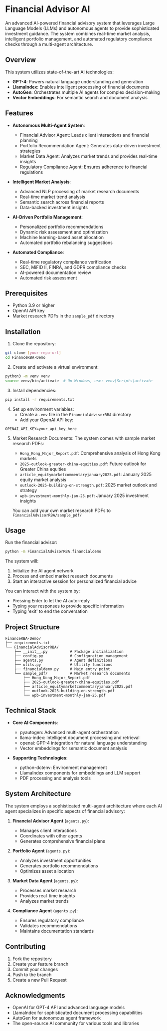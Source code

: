 # Financial Advisor AI

An advanced AI-powered financial advisory system that leverages Large Language Models (LLMs) and autonomous agents to provide sophisticated investment guidance. The system combines real-time market analysis, intelligent portfolio management, and automated regulatory compliance checks through a multi-agent architecture.

## Overview

This system utilizes state-of-the-art AI technologies:
- **GPT-4**: Powers natural language understanding and generation
- **LlamaIndex**: Enables intelligent processing of financial documents
- **AutoGen**: Orchestrates multiple AI agents for complex decision-making
- **Vector Embeddings**: For semantic search and document analysis

## Features

- **Autonomous Multi-Agent System**:
  - Financial Advisor Agent: Leads client interactions and financial planning
  - Portfolio Recommendation Agent: Generates data-driven investment strategies
  - Market Data Agent: Analyzes market trends and provides real-time insights
  - Regulatory Compliance Agent: Ensures adherence to financial regulations

- **Intelligent Market Analysis**:
  - Advanced NLP processing of market research documents
  - Real-time market trend analysis
  - Semantic search across financial reports
  - Data-backed investment insights

- **AI-Driven Portfolio Management**:
  - Personalized portfolio recommendations
  - Dynamic risk assessment and optimization
  - Machine learning-based asset allocation
  - Automated portfolio rebalancing suggestions

- **Automated Compliance**:
  - Real-time regulatory compliance verification
  - SEC, MiFID II, FINRA, and GDPR compliance checks
  - AI-powered documentation review
  - Automated risk assessment

## Prerequisites

- Python 3.9 or higher
- OpenAI API key
- Market research PDFs in the `sample_pdf` directory

## Installation

1. Clone the repository:
```bash
git clone [your-repo-url]
cd FinanceRBA-Demo
```

2. Create and activate a virtual environment:
```bash
python3 -m venv venv
source venv/bin/activate  # On Windows, use: venv\Scripts\activate
```

3. Install dependencies:
```bash
pip install -r requirements.txt
```

4. Set up environment variables:
   - Create a `.env` file in the `FinancialAdvisorRBA` directory
   - Add your OpenAI API key:
```
OPENAI_API_KEY=your_api_key_here
```

5. Market Research Documents:
   The system comes with sample market research PDFs:
   - `Hong_Kong_Major_Report.pdf`: Comprehensive analysis of Hong Kong markets
   - `2025-outlook-greater-china-equities.pdf`: Future outlook for Greater China equities
   - `article_equitymarketcommentaryjanuary2025.pdf`: January 2025 equity market analysis
   - `outlook-2025-building-on-strength.pdf`: 2025 market outlook and strategy
   - `wpb-investment-monthly-jan-25.pdf`: January 2025 investment insights
   
   You can add your own market research PDFs to `FinancialAdvisorRBA/sample_pdf/`

## Usage

Run the financial advisor:
```bash
python -m FinancialAdvisorRBA.financialdemo
```

The system will:
1. Initialize the AI agent network
2. Process and embed market research documents
3. Start an interactive session for personalized financial advice

You can interact with the system by:
- Pressing Enter to let the AI auto-reply
- Typing your responses to provide specific information
- Typing 'exit' to end the conversation

## Project Structure

```
FinanceRBA-Demo/
├── requirements.txt
└── FinancialAdvisorRBA/
    ├── __init__.py          # Package initialization
    ├── config.py            # Configuration management
    ├── agents.py            # Agent definitions
    ├── utils.py             # Utility functions
    ├── financialdemo.py     # Main entry point
    └── sample_pdf/          # Market research documents
        ├── Hong_Kong_Major_Report.pdf
        ├── 2025-outlook-greater-china-equities.pdf
        ├── article_equitymarketcommentaryjanuary2025.pdf
        ├── outlook-2025-building-on-strength.pdf
        └── wpb-investment-monthly-jan-25.pdf
```

## Technical Stack

- **Core AI Components**:
  - pyautogen: Advanced multi-agent orchestration
  - llama-index: Intelligent document processing and retrieval
  - openai: GPT-4 integration for natural language understanding
  - Vector embeddings for semantic document analysis

- **Supporting Technologies**:
  - python-dotenv: Environment management
  - LlamaIndex components for embeddings and LLM support
  - PDF processing and analysis tools

## System Architecture

The system employs a sophisticated multi-agent architecture where each AI agent specializes in specific aspects of financial advisory:

1. **Financial Advisor Agent** (`agents.py`):
   - Manages client interactions
   - Coordinates with other agents
   - Generates comprehensive financial plans

2. **Portfolio Agent** (`agents.py`):
   - Analyzes investment opportunities
   - Generates portfolio recommendations
   - Optimizes asset allocation

3. **Market Data Agent** (`agents.py`):
   - Processes market research
   - Provides real-time insights
   - Analyzes market trends

4. **Compliance Agent** (`agents.py`):
   - Ensures regulatory compliance
   - Validates recommendations
   - Maintains documentation standards

## Contributing

1. Fork the repository
2. Create your feature branch
3. Commit your changes
4. Push to the branch
5. Create a new Pull Request

## Acknowledgments

- OpenAI for GPT-4 API and advanced language models
- LlamaIndex for sophisticated document processing capabilities
- AutoGen for autonomous agent framework
- The open-source AI community for various tools and libraries 